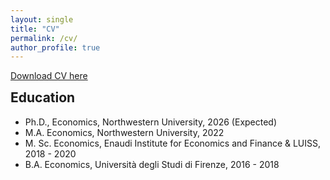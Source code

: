 ```yaml
---
layout: single
title: "CV"
permalink: /cv/
author_profile: true
---
```


[Download CV here](/files/CV_Ferrara_Feb_2025.pdf)

<h2 style="border-top:none; margin-top:0;">Education</h2>

- Ph.D., Economics, Northwestern University, 2026 (Expected)
- M.A. Economics, Northwestern University, 2022
- M. Sc. Economics, Enaudi Institute for Economics and Finance & LUISS, 2018 - 2020
- B.A. Economics, Università degli Studi di Firenze, 2016 - 2018

